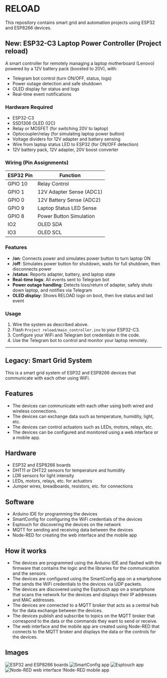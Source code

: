 # RELOAD

This repository contains smart grid and automation projects using ESP32 and ESP8266 devices.

## New: ESP32-C3 Laptop Power Controller (Project reload)

A smart controller for remotely managing a laptop motherboard (Lenovo) powered by a 12V battery pack (boosted to 20V), with:
- Telegram bot control (turn ON/OFF, status, logs)
- Power outage detection and safe shutdown
- OLED display for status and logs
- Real-time event notifications

### Hardware Required
- ESP32-C3
- SSD1306 OLED (I2C)
- Relay or MOSFET (for switching 20V to laptop)
- Optocoupler/relay (for simulating laptop power button)
- Voltage dividers for 12V adapter and battery sensing
- Wire from laptop status LED to ESP32 (for ON/OFF detection)
- 12V battery pack, 12V adapter, 20V boost converter

### Wiring (Pin Assignments)
| ESP32 Pin | Function                        |
|-----------|---------------------------------|
| GPIO 10   | Relay Control                   |
| GPIO 1    | 12V Adapter Sense (ADC1)        |
| GPIO 0    | 12V Battery Sense (ADC2)        |
| GPIO 9    | Laptop Status LED Sense         |
| GPIO 8    | Power Button Simulation         |
| IO2       | OLED SDA                        |
| IO3       | OLED SCL                        |

### Features
- **/on**: Connects power and simulates power button to turn laptop ON
- **/off**: Simulates power button for shutdown, waits for full shutdown, then disconnects power
- **/status**: Reports adapter, battery, and laptop state
- **Real-time logs**: All events sent to Telegram bot
- **Power outage handling**: Detects loss/return of adapter, safely shuts down laptop, and notifies via Telegram
- **OLED display**: Shows RELOAD logo on boot, then live status and last event

### Usage
1. Wire the system as described above.
2. Flash `Project reload/main_controller.ino` to your ESP32-C3.
3. Configure your WiFi and Telegram bot credentials in the code.
4. Use the Telegram bot to control and monitor your laptop remotely.

---

## Legacy: Smart Grid System

This is a smart grid system of ESP32 and ESP8266 devices that communicate with each other using WiFi.

## Features

- The devices can communicate with each other using both wired and wireless connections.
- The devices can exchange data such as temperature, humidity, light, etc.
- The devices can control actuators such as LEDs, motors, relays, etc.
- The devices can be configured and monitored using a web interface or a mobile app.

## Hardware

- ESP32 and ESP8266 boards
- DHT11 or DHT22 sensors for temperature and humidity
- LDR sensors for light intensity
- LEDs, motors, relays, etc. for actuators
- Jumper wires, breadboards, resistors, etc. for connections

## Software

- Arduino IDE for programming the devices
- SmartConfig for configuring the WiFi credentials of the devices
- Esptouch for discovering the devices on the network
- MQTT for sending and receiving data between the devices
- Node-RED for creating the web interface and the mobile app

## How it works

- The devices are programmed using the Arduino IDE and flashed with the firmware that contains the logic and the libraries for the communication and the sensors.
- The devices are configured using the SmartConfig app on a smartphone that sends the WiFi credentials to the devices via UDP packets.
- The devices are discovered using the Esptouch app on a smartphone that scans the network for the devices and displays their IP addresses and MAC addresses.
- The devices are connected to a MQTT broker that acts as a central hub for the data exchange between the devices.
- The devices publish and subscribe to topics on the MQTT broker that correspond to the data or the commands they want to send or receive.
- The web interface and the mobile app are created using Node-RED that connects to the MQTT broker and displays the data or the controls for the devices.

## Images

![ESP32 and ESP8266 boards](^1^)
![SmartConfig app](^2^)
![Esptouch app](^4^)
![Node-RED web interface](^5^)
!Node-RED mobile app

